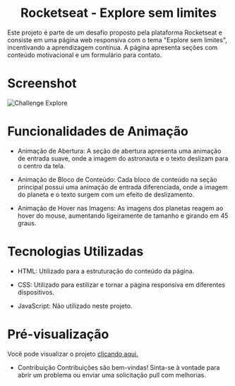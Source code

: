 <h1 align="center"> Rocketseat - Explore sem limites </h1>


Este projeto é parte de um desafio proposto pela plataforma Rocketseat e consiste em uma página web responsiva com o tema "Explore sem limites", incentivando a aprendizagem contínua. 
A página apresenta seções com conteúdo motivacional e um formulário para contato.

# Screenshot
![Challenge Explore](https://github.com/alexandrinoped/explore-without-limits/assets/133719080/a223842e-bfb9-43b2-986d-9211a9bf7489)


# Funcionalidades de Animação
* Animação de Abertura: A seção de abertura apresenta uma animação de entrada suave, onde a imagem do astronauta e o texto deslizam para o centro da tela.

* Animação de Bloco de Conteúdo: Cada bloco de conteúdo na seção principal possui uma animação de entrada diferenciada, onde a imagem do planeta e o texto surgem com um efeito de deslizamento.

* Animação de Hover nas Imagens: As imagens dos planetas reagem ao hover do mouse, aumentando ligeiramente de tamanho e girando em 45 graus.

# Tecnologias Utilizadas
* HTML: Utilizado para a estruturação do conteúdo da página.

* CSS: Utilizado para estilizar e tornar a página responsiva em diferentes dispositivos.

* JavaScript: Não utilizado neste projeto.

# Pré-visualização
Você pode visualizar o projeto [clicando aqui.](https://alexandrinoped.github.io/explore-without-limits/)

* Contribuição
Contribuições são bem-vindas! Sinta-se à vontade para abrir um problema ou enviar uma solicitação pull com melhorias.
